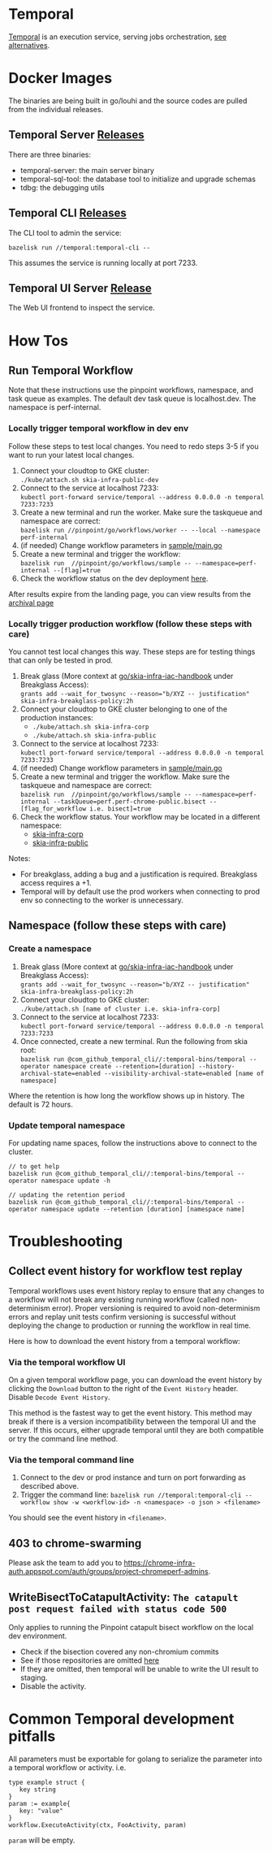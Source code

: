 # Temporal

[Temporal](https://github.com/temporalio/temporal) is an execution service,
serving jobs orchestration, [see alternatives](https://goto.google.com/qa-alter).

# Docker Images

The binaries are being built in go/louhi and the source codes are pulled from the
individual releases.

## Temporal Server [Releases](https://github.com/temporalio/temporal/releases)

There are three binaries:

- temporal-server: the main server binary
- temporal-sql-tool: the database tool to initialize and upgrade schemas
- tdbg: the debugging utils

## Temporal CLI [Releases](https://github.com/temporalio/cli/releases)

The CLI tool to admin the service:

`bazelisk run //temporal:temporal-cli --`

This assumes the service is running locally at port 7233.

## Temporal UI Server [Release](https://github.com/temporalio/ui-server/releases)

The Web UI frontend to inspect the service.

# How Tos

## Run Temporal Workflow

Note that these instructions use the pinpoint workflows, namespace, and task queue as examples.
The default dev task queue is localhost.dev. The namespace is perf-internal.

### Locally trigger temporal workflow in dev env

Follow these steps to test local changes.
You need to redo steps 3-5 if you want to run your latest local changes.

1. Connect your cloudtop to GKE cluster:<br>
   `./kube/attach.sh skia-infra-public-dev`
2. Connect to the service at localhost 7233:<br>
   `kubectl port-forward service/temporal --address 0.0.0.0 -n temporal 7233:7233`
3. Create a new terminal and run the worker. Make sure the taskqueue and namespace are correct:<br>
   `bazelisk run //pinpoint/go/workflows/worker -- --local --namespace perf-internal`
4. (if needed) Change workflow parameters in [sample/main.go](/pinpoint/go/workflows/sample/main.go)
5. Create a new terminal and trigger the workflow:<br>
   `bazelisk run  //pinpoint/go/workflows/sample -- --namespace=perf-internal --[flag]=true`
6. Check the workflow status on the dev deployment
   [here](https://temporal-ui-dev.corp.goog/namespaces/perf-internal/workflows).

After results expire from the landing page, you can view results from the
[archival page](https://temporal-ui-dev.corp.goog/namespaces/perf-internal/archival)

### Locally trigger production workflow (follow these steps with care)

You cannot test local changes this way. These steps are for testing things that
can only be tested in prod.

1. Break glass (More context at [go/skia-infra-iac-handbook](http://go/skia-infra-iac-handbook)
   under Breakglass Access):<br>
   `grants add --wait_for_twosync --reason="b/XYZ -- justification"
skia-infra-breakglass-policy:2h`
2. Connect your cloudtop to GKE cluster belonging to one of the production instances:
   - `./kube/attach.sh skia-infra-corp`
   - `./kube/attach.sh skia-infra-public`
3. Connect to the service at localhost 7233:<br>
   `kubectl port-forward service/temporal --address 0.0.0.0 -n temporal 7233:7233`
4. (if needed) Change workflow parameters in [sample/main.go](/pinpoint/go/workflows/sample/main.go)
5. Create a new terminal and trigger the workflow.
   Make sure the taskqueue and namespace are correct:<br>
   `bazelisk run  //pinpoint/go/workflows/sample -- --namespace=perf-internal
--taskQueue=perf.perf-chrome-public.bisect --[flag_for_workflow i.e. bisect]=true`
6. Check the workflow status. Your workflow may be located in a different namespace:
   - [skia-infra-corp](https://skia-temporal-ui.corp.goog/namespaces/perf-internal/workflows)
   - [skia-infra-public](https://temporal-ui.skia.org/namespaces/perf-internal/workflows)

Notes:

- For breakglass, adding a bug and a justification is required. Breakglass access requires a +1.
- Temporal will by default use the prod workers when connecting to prod env so
  connecting to the worker is unnecessary.

## Namespace (follow these steps with care)

### Create a namespace

1. Break glass (More context at [go/skia-infra-iac-handbook](go/skia-infra-iac-handbook)
   under Breakglass Access):<br>
   `grants add --wait_for_twosync --reason="b/XYZ -- justification" skia-infra-breakglass-policy:2h`
2. Connect your cloudtop to GKE cluster:<br>
   `./kube/attach.sh [name of cluster i.e. skia-infra-corp]`
3. Connect to the service at localhost 7233:<br>
   `kubectl port-forward service/temporal --address 0.0.0.0 -n temporal 7233:7233`
4. Once connected, create a new terminal. Run the following from skia root:<br>
   `bazelisk run @com_github_temporal_cli//:temporal-bins/temporal --
operator namespace create --retention=[duration] --history-archival-state=enabled
--visibility-archival-state=enabled [name of namespace]`

Where the retention is how long the workflow shows up in history. The default is 72 hours.

### Update temporal namespace

For updating name spaces, follow the instructions above to connect to the cluster.

```
// to get help
bazelisk run @com_github_temporal_cli//:temporal-bins/temporal -- operator namespace update -h

// updating the retention period
bazelisk run @com_github_temporal_cli//:temporal-bins/temporal --
operator namespace update --retention [duration] [namespace name]
```

# Troubleshooting

## Collect event history for workflow test replay

Temporal workflows uses event history replay to ensure that any changes to a workflow will not
break any existing running workflow (called non-determinism error). Proper versioning is required
to avoid non-determinism errors and replay unit tests confirm versioning is successful without
deploying the change to production or running the workflow in real time.

Here is how to download the event history from a temporal workflow:

### Via the temporal workflow UI

On a given temporal workflow page, you can download the event history by clicking the `Download`
button to the right of the `Event History` header. Disable `Decode Event History`.

This method is the fastest way to get the event history. This method may break if there is a version
incompatibility between the temporal UI and the server. If this occurs, either upgrade temporal
until they are both compatible or try the command line method.

### Via the temporal command line

1. Connect to the dev or prod instance and turn on port forwarding as described above.
2. Trigger the command line:
   `bazelisk run //temporal:temporal-cli -- workflow show -w <workflow-id> -n
<namespace> -o json > <filename>`

You should see the event history in `<filename>`.

## 403 to chrome-swarming

Please ask the team to add you to
https://chrome-infra-auth.appspot.com/auth/groups/project-chromeperf-admins.

## WriteBisectToCatapultActivity: `The catapult post request failed with status code 500`

Only applies to running the Pinpoint catapult bisect workflow on the local dev environment.

- Check if the bisection covered any non-chromium commits
- See if those repositories are omitted
  [here](https://pantheon.corp.google.com/datastore/databases/-default-/entities;kind=Repository;ns=__$DEFAULT$__/query/kind?e=-13802955&mods=component_inspector&project=chromeperf-stage)
- If they are omitted, then temporal will be unable to write the UI result to staging.
- Disable the activity.

# Common Temporal development pitfalls

All parameters must be exportable for golang to serialize the parameter into
a temporal workflow or activity. i.e.

```
type example struct {
   key string
}
param := example{
   key: "value"
}
workflow.ExecuteActivity(ctx, FooActivity, param)
```

`param` will be empty.
